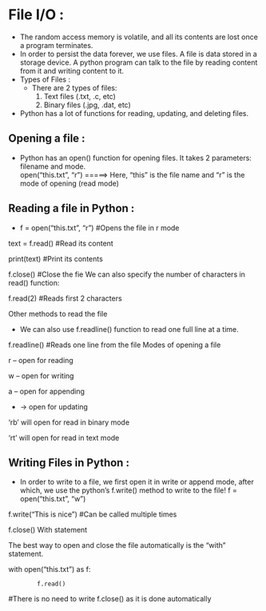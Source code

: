 # File I/O :
- The random access memory is volatile, and all its contents are lost once a program terminates.
- In order to persist the data forever, we use files. A file is data stored in a storage device. A python program can talk to the file by reading content from it and writing content to it.
- Types of Files :
   - There are 2 types of files:
     1. Text files (.txt, .c, etc)
     2. Binary files (.jpg, .dat, etc)
- Python has a lot of functions for reading, updating, and deleting files.

## Opening a file :
- Python has an open() function for opening files. It takes 2 parameters: filename and mode. \
open(“this.txt”, “r”)  =====> Here, “this” is the file name and “r” is the mode of opening (read mode)

## Reading a file in Python : 
- f = open(“this.txt”, “r”)     #Opens the file in r mode

text = f.read()          #Read its content

print(text)     #Print its contents

f.close()         #Close the fie
We can also specify the number of characters in read() function:

f.read(2)       #Reads first 2 characters

Other methods to read the file

- We can also use f.readline() function to read one full line at a time.

f.readline()               #Reads one line from the file
Modes of opening a file

r – open for reading

w – open for writing

a – open for appending

+ -> open for updating

‘rb’ will open for read in binary mode

‘rt’ will open for read in text mode

## Writing Files in Python :
- In order to write to a file, we first open it in write or append mode, after which, we use the python’s f.write() method to write to the file!
f = open(“this.txt”, “w”)

f.write(“This is nice”)        #Can be called multiple times

f.close()
With statement

The best way to open and close the file automatically is the “with” statement.

with open(“this.txt”) as f:

            f.read()
#There is no need to write f.close() as it is done automatically

